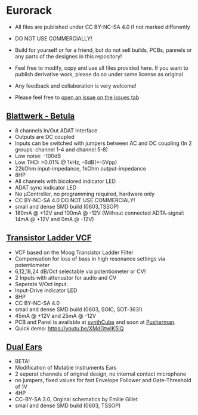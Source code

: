 # Eurorack

- All files are published under CC BY-NC-SA 4.0 if not marked differently

- DO NOT USE COMMERCIALLY!

- Build for yourself or for a friend, but do not sell builds, PCBs, pannels or any parts of the designes in this repository! 

- Feel free to modify, copy and use all files provided here. 
If you want to publish derivative work, please do so under same license as original

- Any feedback and collaboration is very welcome!

- Please feel free to [open an issue on the issues tab](https://github.com/Cs4System/Eurorack/issues)

## [Blattwerk - Betula](https://github.com/Cs4System/Eurorack/tree/main/Betula)


- 8 channels In/Out ADAT Interface
- Outputs are DC coupled
- Inputs can be switched with jumpers between AC and DC coupling (In 2 groups: channel 1-4 and channel 5-8)
- Low noise: -100dB
- Low THD: >0.01% @ 1kHz, -6dB(+-5Vpp)
- 22kOhm input-impedance, 1kOhm output-impedance
- 8HP
- All channels with bicolored indicator LED
- ADAT sync indicator LED
- No μController, no programming required, hardware only
- CC BY-NC-SA 4.0 DO NOT USE COMMERCIALY!
- small and dense SMD build (0603,TSSOP)
- 180mA @ +12V and 100mA @ -12V
(Without connected ADTA-signal:
14mA @ +12V and 0mA @ -12V)

## [Transistor Ladder VCF](https://github.com/Cs4System/Eurorack/tree/main/Transistor_Ladder_VCF)

- VCF based on the Moog Transistor Ladder Filter
- Compensation for loss of bass in high resonance settings via potentiometer
- 6,12,18,24 dB/Oct selectable via potentiometer or CV!
- 2 Inputs with attenuator for audio and CV
- Seperate V/Oct input.
- Input-Drive indicator LED
- 8HP
- CC BY-NC-SA 4.0
- small and dense SMD build (0603, SOIC, SOT-363!)
- 45mA @ +12V and 25mA @ -12V
- PCB and Panel  is available at [synthCube](https://synthcube.com/cart/lorenz-neumann-diy-transistor-ladder-filter) and soon at [Pusherman](https://pushermanproductions.com/).
- Quick demo: https://youtu.be/XMdGtwIK5IQ

## [Dual Ears](https://github.com/Cs4System/Eurorack/tree/main/Dual%20Ears)
- BETA!
- Modification of Mutable Instruments Ears
- 2 seperat channels of original design, no internal contact microphone
- no jumpers, fixed values for fast Envelope Follower and Gate-Threshold of 1V 
- 4HP
- CC-BY-SA 3.0, Orginal schematics by Emilie Gillet
- small and dense SMD build (0603, TSSOP)


